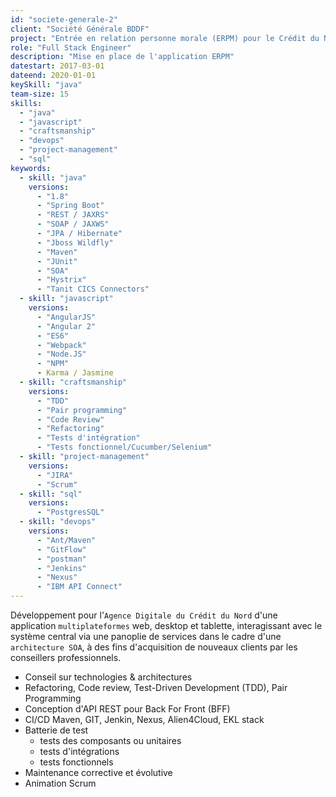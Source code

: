```yaml
---
id: "societe-generale-2"
client: "Société Générale BDDF"
project: "Entrée en relation personne morale (ERPM) pour le Crédit du Nord"
role: "Full Stack Engineer"
description: "Mise en place de l'application ERPM"
datestart: 2017-03-01
dateend: 2020-01-01
keySkill: "java"
team-size: 15
skills:
  - "java"
  - "javascript"
  - "craftsmanship"
  - "devops"
  - "project-management"
  - "sql"
keywords:
  - skill: "java"
    versions:
      - "1.8"
      - "Spring Boot"
      - "REST / JAXRS"
      - "SOAP / JAXWS"
      - "JPA / Hibernate"
      - "Jboss Wildfly"
      - "Maven"
      - "JUnit"
      - "SOA"
      - "Hystrix"
      - "Tanit CICS Connectors"
  - skill: "javascript"
    versions:
      - "AngularJS"
      - "Angular 2"
      - "ES6"
      - "Webpack"
      - "Node.JS"
      - "NPM"
      - Karma / Jasmine
  - skill: "craftsmanship"
    versions:
      - "TDD"
      - "Pair programming"
      - "Code Review"
      - "Refactoring"
      - "Tests d'intégration"
      - "Tests fonctionnel/Cucumber/Selenium"
  - skill: "project-management"
    versions:
      - "JIRA"
      - "Scrum"
  - skill: "sql"
    versions:
      - "PostgresSQL"
  - skill: "devops"
    versions:
      - "Ant/Maven"
      - "GitFlow"
      - "postman"
      - "Jenkins"
      - "Nexus"
      - "IBM API Connect"
---
```


Développement pour l'`Agence Digitale du Crédit du Nord` d'une application `multiplateformes` web, desktop et tablette, interagissant avec le système central via une panoplie de services dans le cadre d'une `architecture SOA`, à des fins d'acquisition de nouveaux clients par les conseillers professionnels.

- Conseil sur technologies & architectures 
- Refactoring, Code review, Test-Driven Development (TDD), Pair Programming
- Conception d'API REST pour Back For Front (BFF)
- CI/CD Maven, GIT, Jenkin, Nexus, Alien4Cloud, EKL stack
- Batterie de test 
    - tests des composants ou unitaires
    - tests d'intégrations
    - tests fonctionnels
- Maintenance corrective et évolutive
- Animation Scrum
